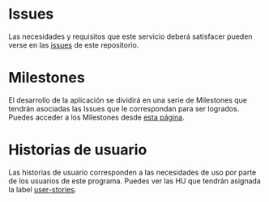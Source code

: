 # Issues

Las necesidades y requisitos que este servicio deberá satisfacer pueden verse en las [issues](https://github.com/vlljuan99/gasolinapp/issues) de este repositorio.

# Milestones

El desarrollo de la aplicación se dividirá en una serie de Milestones que tendrán asociadas las Issues que le correspondan para ser logrados. Puedes acceder a los Milestones desde [esta página](https://github.com/vlljuan99/gasolinapp/milestones).

# Historias de usuario

Las historias de usuario corresponden a las necesidades de uso por parte de los usuarios de este programa. Puedes ver las HU que tendrán asignada la label [user-stories](https://github.com/vlljuan99/gasolinapp/labels/user-stories).
